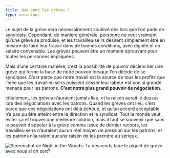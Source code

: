 ```yaml
---
title: Que sont les grèves ?
type: unionfaqs
---
```

Le sujet de la grève sera nécessairement soulevé dès lors que l’on parle de syndicats. Cependant, de manière générale, personne ne veut vraiment qu’une grève se produise, et les travailleu·se·rs désirent simplement être en mesure de faire leur travail dans de bonnes conditions, avec dignité et un salaire convenable. Les grèves peuvent être un moment éprouvant pour toutes les personnes impliquées.

Mais d’une certaine manière, c’est la possibilité de pouvoir déclencher une grève qui forme la base de notre pouvoir lorsque l’on décide de se syndiquer. C’est parce que notre travail est la source de tous les profits que l’idée que les travailleu·se·rs puissent cesser leur labeur est une si grande menace pour les patrons. **C’est notre plus grand pouvoir de négociation**.

Idéalement, les grèves n’auraient jamais lieu, et la raison aurait le dessus lors des négociations avec les patrons. Quand les grèves ont lieu, c’est parce que ces négociations ont déjà échoué, et qu’un accord acceptable n’a pas pu être atteint entre la direction et le syndicat. Tout le monde veut éviter ça et trouver une meilleure solution, mais il faut se souvenir que sans le pouvoir d’appeler à la grève comme issue de dernier recours, les travailleu·se·rs n’auraient aucun réel moyen de pression sur les patrons, et les patrons n’auraient aucune raison de les prendre au sérieux.

<div class="md-img">
<img
  src="/images/faqs/nitw_picket.png"
  alt="Screenshot de Night in the Woods: Tu descends faire le piquet de grève avec nous si on sort?"
/>
</div>
